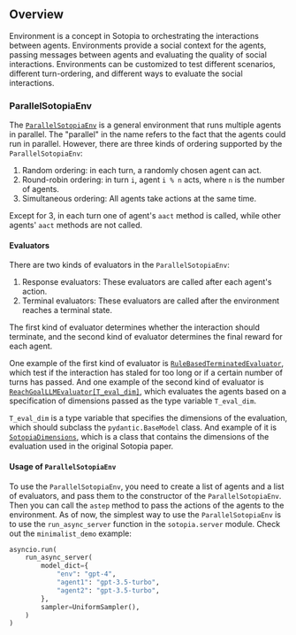 ## Overview

Environment is a concept in Sotopia to orchestrating the interactions between agents. Environments provide a social context for the agents, passing messages between agents and evaluating the quality of social interactions. Environments can be customized to test different scenarios, different turn-ordering, and different ways to evaluate the social interactions.


### ParallelSotopiaEnv
The [`ParallelSotopiaEnv`](/python_API/envs/parallel) is a general environment that runs multiple agents in parallel.
The "parallel" in the name refers to the fact that the agents could run in parallel.
However, there are three kinds of ordering supported by the `ParallelSotopiaEnv`:
1. Random ordering: in each turn, a randomly chosen agent can act.
2. Round-robin ordering: in turn `i`, agent `i % n` acts, where `n` is the number of agents.
3. Simultaneous ordering: All agents take actions at the same time.

Except for 3, in each turn one of agent's `aact` method is called, while other agents' `aact` methods are not called.

#### Evaluators

There are two kinds of evaluators in the `ParallelSotopiaEnv`:

1. Response evaluators: These evaluators are called after each agent's action.
2. Terminal evaluators: These evaluators are called after the environment reaches a terminal state.

The first kind of evaluator determines whether the interaction should terminate, and the second kind of evaluator determines the final reward for each agent.

One example of the first kind of evaluator is [`RuleBasedTerminatedEvaluator`](/python_API/envs/evaluators#rulebasedterminatedevaluator), which test if the interaction has staled for too long or if a certain number of turns has passed.
And one example of the second kind of evaluator is [`ReachGoalLLMEvaluator[T_eval_dim]`](/python_API/envs/evaluators#reachgoalllmevaluator), which evaluates the agents based on a specification of dimensions passed as the type variable `T_eval_dim`.

`T_eval_dim` is a type variable that specifies the dimensions of the evaluation, which should subclass the `pydantic.BaseModel` class. And example of it is [`SotopiaDimensions`](/python_API/envs/evaluators#sotopiadimensions), which is a class that contains the dimensions of the evaluation used in the original Sotopia paper.

#### Usage of `ParallelSotopiaEnv`

To use the `ParallelSotopiaEnv`, you need to create a list of agents and a list of evaluators, and pass them to the constructor of the `ParallelSotopiaEnv`. Then you can call the `astep` method to pass the actions of the agents to the environment.
As of now, the simplest way to use the `ParallelSotopiaEnv` is to use the `run_async_server` function in the `sotopia.server` module. Check out the `minimalist_demo` example:

```python
asyncio.run(
    run_async_server(
        model_dict={
            "env": "gpt-4",
            "agent1": "gpt-3.5-turbo",
            "agent2": "gpt-3.5-turbo",
        },
        sampler=UniformSampler(),
    )
)
```

